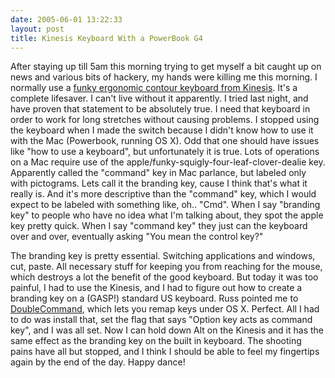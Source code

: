 ```yaml
---
date: 2005-06-01 13:22:33
layout: post
title: Kinesis Keyboard With a PowerBook G4
---
```


After staying up till 5am this morning trying to get myself a bit caught up on news and various bits of hackery, my hands were killing me this morning. I normally use a [funky ergonomic contour keyboard from Kinesis](http://www.kinesis-ergo.com/contoured.htm). It's a complete lifesaver. I can't live without it apparently. I tried last night, and have proven that statement to be absolutely true. I need that keyboard in order to work for long stretches without causing problems. I stopped using the keyboard when I made the switch because I didn't know how to use it with the Mac (Powerbook, running OS X). Odd that one should have issues like "how to use a keyboard", but unfortunately it is true. Lots of operations on a Mac require use of the apple/funky-squigly-four-leaf-clover-dealie key. Apparently called the "command" key in Mac parlance, but labeled only with pictograms. Lets call it the branding key, cause I think that's what it really is. And it's more descriptive than the "command" key, which I would expect to be labeled with something like, oh.. "Cmd". When I say "branding key" to people who have no idea what I'm talking about, they spot the apple key pretty quick. When I say "command key" they just can the keyboard over and over, eventually asking "You mean the control key?"

The branding key is pretty essential. Switching applications and windows, cut, paste. All necessary stuff for keeping you from reaching for the mouse, which destroys a lot the benefit of the good keyboard. But today it was too painful, I had to use the Kinesis, and I had to figure out how to create a branding key on a (GASP!) standard US keyboard. Russ pointed me to [DoubleCommand](http://doublecommand.sourceforge.net/), which lets you remap keys under OS X. Perfect. All I had to do was install that, set the flag that says "Option key acts as command key", and I was all set. Now I can hold down Alt on the Kinesis and it has the same effect as the branding key on the built in keyboard. The shooting pains have all but stopped, and I think I should be able to feel my fingertips again by the end of the day. Happy dance!
